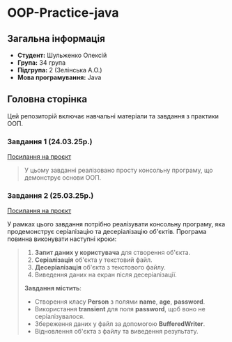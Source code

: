 # OOP-Practice-java

## Загальна інформація

- **Студент:** Шульженко Олексій
- **Група:** 34 група
- **Підгрупа:** 2 (Зелінська А.О.)
- **Мова програмування:** Java

## Головна сторінка

Цей репозиторій включає навчальні матеріали та завдання з практики ООП.

### Завдання 1 (24.03.25р.)

[Посилання на проєкт](OOP%20Practice%20java/untitled/src/ex1/Readme.md)

> У цьому завданні реалізовано просту консольну програму, що демонструє основи ООП.

### Завдання 2 (25.03.25р.)

[Посилання на проєкт](OOP%20Practice%20java/untitled/src/ex2/Readme.md)

У рамках цього завдання потрібно реалізувати консольну програму, яка продемонструє серіалізацію та десеріалізацію об'єктів. Програма повинна виконувати наступні кроки:

> 1. **Запит даних у користувача** для створення об'єкта.
> 2. **Серіалізація** об'єкта у текстовий файл.
> 3. **Десеріалізація** об'єкта з текстового файлу.
> 4. Виведення даних на екран після десеріалізації.
>
> **Завдання містить**:
> - Створення класу **Person** з полями **name**, **age**, **password**.
> - Використання **transient** для поля **password**, щоб воно не серіалізувалося.
> - Збереження даних у файл за допомогою **BufferedWriter**.
> - Відновлення об'єкта з файлу та виведення результату.
